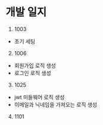 # 개발 일지

1. 1003

- 초기 세팅

2. 1006

- 회원가입 로직 생성
- 로그인 로직 생성

3. 1025

- jwt 미들웨어 로직 생성
- 이메일과 닉네임을 가져오는 로직 생성

4. 1101

